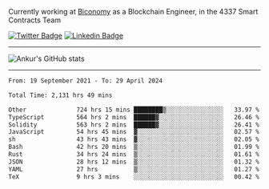Currently working at [Biconomy](https://biconomy.io/) as a Blockchain Engineer, in the 4337 Smart Contracts Team

 [![Twitter Badge](https://img.shields.io/badge/-@ankurdubey521-1ca0f1?style=flat-square&labelColor=1ca0f1&logo=twitter&logoColor=white&link=https://twitter.com/ankurdubey521)](https://twitter.com/ankurdubey521) [![Linkedin Badge](https://img.shields.io/badge/-ankurdubey521-blue?style=flat-square&logo=Linkedin&logoColor=white&link=https://www.linkedin.com/in/ankurdubey521/)](https://www.linkedin.com/in/ankurdubey521/)

<hr/>

![Ankur's GitHub stats](https://github-readme-stats.vercel.app/api?username=ankurdubey521&count_private=true&theme=radical)

<hr/>

<!--START_SECTION:waka-->

```txt
From: 19 September 2021 - To: 29 April 2024

Total Time: 2,131 hrs 49 mins

Other              724 hrs 15 mins ████████▒░░░░░░░░░░░░░░░░   33.97 %
TypeScript         564 hrs 2 mins  ██████▓░░░░░░░░░░░░░░░░░░   26.46 %
Solidity           563 hrs 2 mins  ██████▓░░░░░░░░░░░░░░░░░░   26.41 %
JavaScript         54 hrs 45 mins  ▓░░░░░░░░░░░░░░░░░░░░░░░░   02.57 %
sh                 43 hrs 43 mins  ▓░░░░░░░░░░░░░░░░░░░░░░░░   02.05 %
Bash               42 hrs 20 mins  ▒░░░░░░░░░░░░░░░░░░░░░░░░   01.99 %
Rust               34 hrs 24 mins  ▒░░░░░░░░░░░░░░░░░░░░░░░░   01.61 %
JSON               28 hrs 12 mins  ▒░░░░░░░░░░░░░░░░░░░░░░░░   01.32 %
YAML               27 hrs          ▒░░░░░░░░░░░░░░░░░░░░░░░░   01.27 %
TeX                9 hrs 3 mins    ░░░░░░░░░░░░░░░░░░░░░░░░░   00.42 %
```

<!--END_SECTION:waka-->
